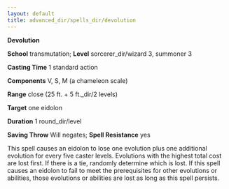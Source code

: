 ```yaml
---
layout: default
title: advanced_dir/spells_dir/devolution
---
```

 **Devolution**

**School** transmutation; **Level** sorcerer_dir/wizard 3, summoner 3

**Casting Time** 1 standard action

**Components** V, S, M (a chameleon scale)

**Range** close (25 ft. + 5 ft._dir/2 levels)

**Target** one eidolon

**Duration** 1 round_dir/level

**Saving Throw** Will negates; **Spell Resistance** yes

This spell causes an eidolon to lose one evolution plus one additional evolution for every five caster levels. Evolutions with the highest total cost are lost first. If there is a tie, randomly determine which is lost. If this spell causes an eidolon to fail to meet the prerequisites for other evolutions or abilities, those evolutions or abilities are lost as long as this spell persists.

